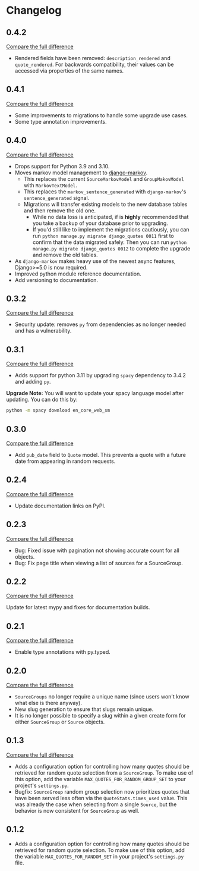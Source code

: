 # Changelog

## 0.4.2

[Compare the full difference](https://github.com/andrlik/django-quotes/compare/v0.4.1...v0.4.2)

- Rendered fields have been removed: `description_rendered` and `quote_rendered`. For backwards compatibility, their values can be accessed via properties of the same names.

## 0.4.1

[Compare the full difference](https://github.com/andrlik/django-quotes/compare/v0.4.0...v0.4.1)

- Some improvements to migrations to handle some upgrade use cases.
- Some type annotation improvements.

## 0.4.0

[Compare the full difference](https://github.com/andrlik/django-quotes/compare/v0.3.2...v0.4.0)

- Drops support for Python 3.9 and 3.10.
- Moves markov model management to [django-markov](https://github.com/django-markov).
  - This replaces the current `SourceMarkovModel` and `GroupMakovModel` with `MarkovTextModel`.
  - This replaces the `markov_sentence_generated` with `django-markov`'s `sentence_generated` signal.
  - Migrations will transfer existing models to the new database tables and then remove the old one.
    - While no data loss is anticipated, if is **highly** recommended that you take a backup of your database prior to upgrading.
    - If you'd still like to implement the migrations cautiously, you can run `python manage.py migrate django_quotes 0011` first to confirm that the data migrated safely. Then you can run `python manage.py migrate django_quotes 0012` to complete the upgrade and remove the old tables.
- As `django-markov` makes heavy use of the newest async features, Django>=5.0 is now required.
- Improved python module reference documentation.
- Add versioning to documentation.

## 0.3.2

[Compare the full difference](https://github.com/andrlik/django-quotes/compare/v0.3.1...v0.3.2)

- Security update: removes `py` from dependencies as no longer needed and has a vulnerability.

## 0.3.1

[Compare the full difference](https://github.com/andrlik/django-quotes/compare/v0.3.0...v0.3.1)

- Adds support for python 3.11 by upgrading `spacy` dependency to 3.4.2 and adding `py`.

**Upgrade Note:** You will want to update your spacy language model after updating. You can do this by:

```bash
python -m spacy download en_core_web_sm
```

## 0.3.0

[Compare the full difference](https://github.com/andrlik/django-quotes/compare/v0.2.4...v0.3.0)

- Add `pub_date` field to `Quote` model. This prevents a quote with a future date from appearing in random requests.

## 0.2.4

[Compare the full difference](https://github.com/andrlik/django-quotes/compare/v0.2.3...v0.2.4)

- Update documentation links on PyPI.

## 0.2.3

[Compare the full difference](https://github.com/andrlik/django-quotes/compare/v0.2.2...v0.2.3)

- Bug: Fixed issue with pagination not showing accurate count for all objects.
- Bug: Fix page title when viewing a list of sources for a SourceGroup.

## 0.2.2

[Compare the full difference](https://github.com/andrlik/django-quotes/compare/v0.2.1...v0.2.2)

Update for latest mypy and fixes for documentation builds.

## 0.2.1

[Compare the full difference](https://github.com/andrlik/django-quotes/compare/v0.2.0...v0.2.1)

- Enable type annotations with py.typed.

## 0.2.0

[Compare the full difference](https://github.com/andrlik/django-quotes/compare/v0.1.3...v0.2.0)

- `SourceGroups` no longer require a unique name (since users won't know what else is there anyway).
- New slug generation to ensure that slugs remain unique.
- It is no longer possible to specify a slug within a given create form for either `SourceGroup` or `Source` objects.

## 0.1.3

[Compare the full difference](https://github.com/andrlik/django-quotes/compare/v0.1.2...v0.1.3)

- Adds a configuration option for controlling how many quotes should be retrieved for random quote selection from a
  `SourceGroup`. To make use of this option, add the variable `MAX_QUOTES_FOR_RANDOM_GROUP_SET` to your project's
  `settings.py`.
- Bugfix: `SourceGroup` random group selection now prioritizes quotes that have been served less often via the
  `QuoteStats.times_used` value. This was already the case when selecting from a single `Source`, but the behavior
  is now consistent for `SourceGroup` as well.

## 0.1.2

- Adds a configuration option for controlling how many quotes should be retrieved for random quote selection.
  To make use of this option, add the variable ``MAX_QUOTES_FOR_RANDOM_SET`` in your project's ``settings.py`` file.
